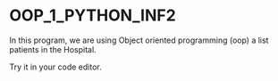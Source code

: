 # OOP_1_PYTHON_INF2

In this program, we are using Object oriented programming (oop) a list patients in the Hospital.


Try it in your code editor.
